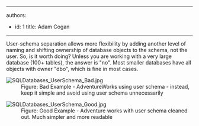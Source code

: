 

---
authors:
  - id: 1
    title: Adam Cogan
---




<span class='intro'> <p>​​User-schema separation allows more flexibility​ by adding another level of naming and shifting ownership of database objects to the schema, not the user. So, is it worth doing? Unless you are working with a very large database (100+ tables), the answer is &quot;no&quot;. Most smaller databases have all objects with owner &quot;dbo&quot;, which is fine in most cases.​<br></p> </span>

<dl class="badImage"><dt>
      <img src="/PublishingImages/SQLDatabases_UserSchema_Bad.jpg" alt="SQLDatabases_UserSchema_Bad.jpg" />
   </dt><dd>​Figure&#58; Bad Example - AdventureWorks using user schema - instead, keep it simple and avoid using user schema unnecessarily</dd></dl><dl class="goodImage"><dt>
         <img src="/PublishingImages/SQLDatabases_UserSchema_Good.jpg" alt="SQLDatabases_UserSchema_Good.jpg" />​<br></dt><dd>Figure&#58; Good Example -​ Adventure works with user schema cleaned out. Much simpler and more readable​​<br></dd></dl>


